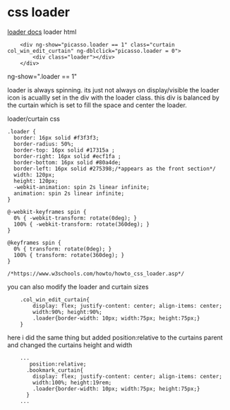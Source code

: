 # css loader

[loader docs](https://www.w3schools.com/howto/howto_css_loader.asp)
loader html
```
	<div ng-show="picasso.loader == 1" class="curtain col_win_edit_curtain" ng-dblclick="picasso.loader = 0">
		<div class="loader"></div>
	</div>
```

ng-show=".loader == 1"

loader is always spinning.  its just not always on display/visible
the loader icon is acuallly set in the div with the loader class.  this div is balanced by the curtain which is set to fill the space and center the loader.

loader/curtain css

```
.loader {
  border: 16px solid #f3f3f3;
  border-radius: 50%;
  border-top: 16px solid #17315a ;
  border-right: 16px solid #ecf1fa ;
  border-bottom: 16px solid #80a4de;
  border-left: 16px solid #275398;/*appears as the front section*/
  width: 120px;
  height: 120px;
  -webkit-animation: spin 2s linear infinite;
  animation: spin 2s linear infinite;
}

@-webkit-keyframes spin {
  0% { -webkit-transform: rotate(0deg); }
  100% { -webkit-transform: rotate(360deg); }
}

@keyframes spin {
  0% { transform: rotate(0deg); }
  100% { transform: rotate(360deg); }
}

/*https://www.w3schools.com/howto/howto_css_loader.asp*/

```

you can also modify the loader and curtain sizes

```
	.col_win_edit_curtain{
		display: flex; justify-content: center; align-items: center;
		width:90%; height:90%;
		.loader{border-width: 10px; width:75px; height:75px;}
    }
```

here i did the same thing but added position:relative to the curtains parent
and changed the curtains height and width

```
	...
       position:relative;
      .bookmark_curtain{
        display: flex; justify-content: center; align-items: center;
        width:100%; height:19rem;
        .loader{border-width: 10px; width:75px; height:75px;}
      }
	...

```